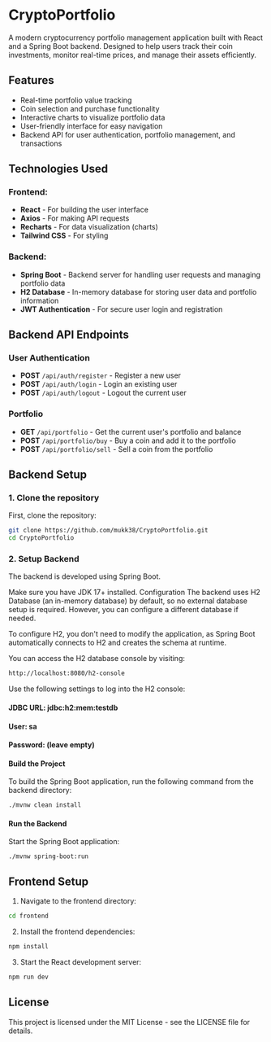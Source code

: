 # CryptoPortfolio

A modern cryptocurrency portfolio management application built with React and a Spring Boot backend. Designed to help users track their coin investments, monitor real-time prices, and manage their assets efficiently.

## Features

- Real-time portfolio value tracking
- Coin selection and purchase functionality
- Interactive charts to visualize portfolio data
- User-friendly interface for easy navigation
- Backend API for user authentication, portfolio management, and transactions

## Technologies Used

### Frontend:
- **React** - For building the user interface
- **Axios** - For making API requests
- **Recharts** - For data visualization (charts)
- **Tailwind CSS** - For styling

### Backend:
- **Spring Boot** - Backend server for handling user requests and managing portfolio data
- **H2 Database** - In-memory database for storing user data and portfolio information
- **JWT Authentication** - For secure user login and registration

## Backend API Endpoints

### User Authentication
- **POST** `/api/auth/register` - Register a new user
- **POST** `/api/auth/login` - Login an existing user
- **POST** `/api/auth/logout` - Logout the current user

### Portfolio
- **GET** `/api/portfolio` - Get the current user's portfolio and balance
- **POST** `/api/portfolio/buy` - Buy a coin and add it to the portfolio
- **POST** `/api/portfolio/sell` - Sell a coin from the portfolio

## Backend Setup

### 1. Clone the repository

First, clone the repository:

```bash
git clone https://github.com/mukk38/CryptoPortfolio.git
cd CryptoPortfolio
```
### 2. Setup Backend 
The backend is developed using Spring Boot.

Make sure you have JDK 17+ installed.
Configuration
The backend uses H2 Database (an in-memory database) by default, so no external database setup is required. However, you can configure a different database if needed.

To configure H2, you don't need to modify the application, as Spring Boot automatically connects to H2 and creates the schema at runtime.

You can access the H2 database console by visiting:
``` bash
http://localhost:8080/h2-console
```
Use the following settings to log into the H2 console:
#### JDBC URL: jdbc:h2:mem:testdb
####  User: sa
#### Password: (leave empty)

#### Build the Project
To build the Spring Boot application, run the following command from the backend directory:

```bash
./mvnw clean install
```

#### Run the Backend
Start the Spring Boot application:
```
./mvnw spring-boot:run
```

## Frontend Setup

1. Navigate to the frontend directory:
```bash
cd frontend
```
2. Install the frontend dependencies:
```bash
npm install
```
3. Start the React development server:
```bash
npm run dev
```

## License
This project is licensed under the MIT License - see the LICENSE file for details.